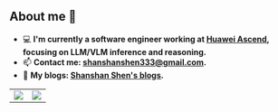## About me 👋

- 💻 **I'm currently a software engineer working at [<u>Huawei Ascend</u>](https://www.hiascend.com/), focusing on LLM/VLM inference and reasoning.**
- 📫 **Contact me: [<u>shanshanshen333@gmail.com</u>](shanshanshen333@gmail.com).**
- 🌱 **My blogs: [<u>Shanshan Shen's blogs</u>](https://shen-shanshan.github.io/).**

<table>
  <tr>
    <td style="border: none;">
        <img src="https://github-readme-stats.vercel.app/api?username=shen-shanshan&count_private=true&show_icons=true&theme=nord&hide_border=true">
    </td>
  <!-- </tr> -->
  <!-- <tr> -->
    <td style="border: none;">
        <img src="https://github-readme-stats.vercel.app/api/top-langs/?username=shen-shanshan&layout=compact&theme=nord&hide_border=true&size_weight=0.5&count_weight=0.5&exclude_repo=shen-shanshan.github.io,shen-shanshan/cs-self-learning">
    </td>
  </tr>
</table>

<!--
### Languages & Tools

![Python](https://img.shields.io/badge/-Python-333333?style=flat-square&logo=Python)
![C++](https://img.shields.io/badge/-C++-333333?style=flat-square&logo=cplusplus)
![PyTorch](https://img.shields.io/badge/-PyTorch-333333?style=flat-square&logo=PyTorch)
![SpringBoot](https://img.shields.io/badge/-SpringBoot-333333?style=flat-square&logo=springboot)
![MySQL](https://img.shields.io/badge/-MySQL-333333?style=flat-square&logo=mysql)
![PostgreSQL](https://img.shields.io/badge/-PostgreSQL-333333?style=flat-square&logo=postgresql)
![Oracle](https://img.shields.io/badge/-Oracle-333333?style=flat-square&logo=oracle)
![Linux](https://img.shields.io/badge/-Linux-333333?style=flat&logo=Linux&logoColor=FCC624)
![Git](https://img.shields.io/badge/-Git-333333?style=flat-square&logo=git)
![GitHub](https://img.shields.io/badge/-GitHub-333333?style=flat-square&logo=github)
![Markdown](https://img.shields.io/badge/-Markdown-333333?style=flat&logo=markdown)

![Github Stats](https://github-readme-stats.vercel.app/api?username=shen-shanshan&count_private=true&show_icons=true&include_all_commits=true)
-->

<!--
<p align="center">
    <img src="https://i.imgur.com/waxVImv.png" alt="Oryx Video-ChatGPT">
</p>
theme=transparent
theme=nord
width="355" height="200"
-->
